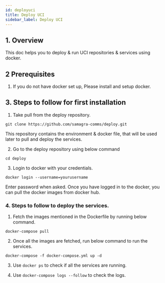 ```yaml
---
id: deployuci
title: Deploy UCI
sidebar_label: Deploy UCI
---
```


## 1. Overview

This doc helps you to deploy & run UCI repositories & services using docker.

## 2 Prerequisites

1. If you do not have docker set up, Please install and setup docker.

## 3. Steps to follow for first installation
1. Take pull from the deploy repository.  

```
git clone https://github.com/samagra-comms/deploy.git
```

This repository contains the environment & docker file, that will be used later to pull and deploy the services.

2. Go to the deploy repository using below command

```
cd deploy
```

3. Login to docker with your credentials.

```
docker login --username=yourusername
```

Enter password when asked. Once you have logged in to the docker, you can pull the docker images from docker hub.


### 4. Steps to follow to deploy the services.
1. Fetch the images mentioned in the Dockerfile by running below command.

```
docker-compose pull
```

2. Once all the images are fetched, run below command to run the services.
```
docker-compose -f docker-compose.yml up -d 
```
3. Use ```docker ps``` to check if all the services are running.

4. Use ```docker-compose logs --follow``` to check the logs.  